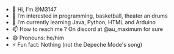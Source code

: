 - 👋 Hi, I’m @M3147
- 👀 I’m interested in programming, basketball, theater an drums
- 🌱 I’m currently learning Java, Python, HTML and Arduino
- 📫 How to reach me ? On discord at @au_maximum for sure
- 😄 Pronouns: he/him
- ⚡ Fun fact: Nothing (not the Depeche Mode's song)

<!---
M3147/M3147 is a ✨ special ✨ repository because its `README.md` (this file) appears on your GitHub profile.
You can click the Preview link to take a look at your changes.
--->
